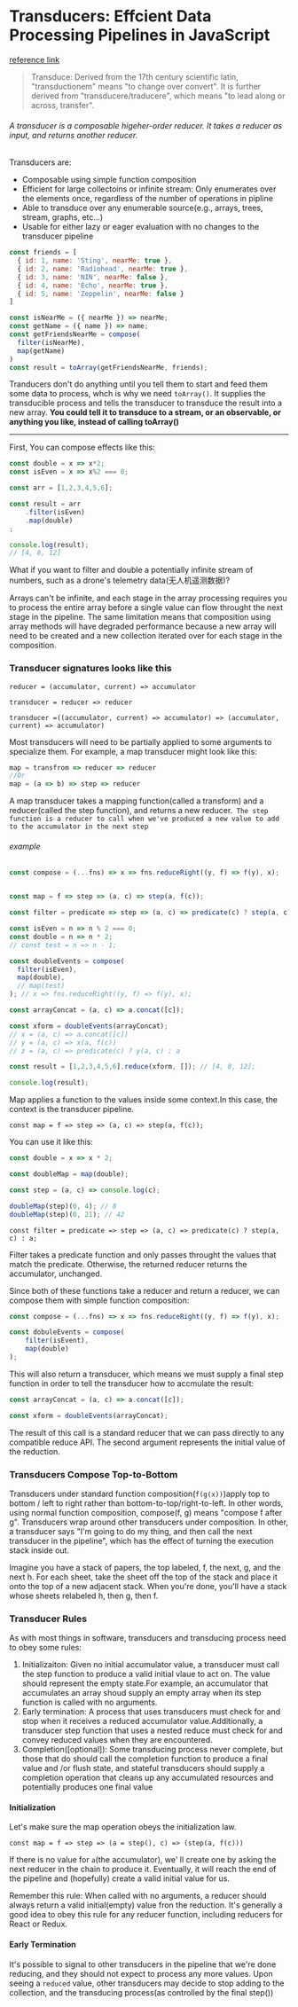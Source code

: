 # Transducers: Effcient Data Processing Pipelines in JavaScript

[reference link](https://medium.com/javascript-scene/transducers-efficient-data-processing-pipelines-in-javascript-7985330fe73d)

> Transduce: Derived from the 17th century scientific latin, "transductionem" means "to change over convert". It is further derived from "transducere/traducere", which means "to lead along or across, transfer".

###### A transducer is a composable higeher-order reducer. It takes a reducer as input, and returns another reducer.

Transducers are:

* Composable using simple function composition
* Efficient for large collectoins or infinite stream: Only enumerates over the elements once, regardless of the number of operations in pipline
* Able to transduce over any enumerable source(e.g., arrays, trees, stream, graphs, etc...)
* Usable for either lazy or eager evaluation with no changes to the transducer pipeline

```javascript
const friends = [
  { id: 1, name: 'Sting', nearMe: true },
  { id: 2, name: 'Radiohead', nearMe: true },
  { id: 3, name: 'NIN', nearMe: false },
  { id: 4, name: 'Echo', nearMe: true },
  { id: 5, name: 'Zeppelin', nearMe: false }
]

const isNearMe = ({ nearMe }) => nearMe;
const getName = ({ name }) => name;
const getFriendsNearMe = compose(
  filter(isNearMe),
  map(getName)
)
const result = toArray(getFriendsNearMe, friends);
```

Tranducers don't do anything until you tell them to start and feed them some data to process, whch is why we need `toArray()`. It supplies the transducible process and tells the transducer to transduce the result into a new array. **You could tell it to transduce to a stream, or an observable, or anything you like, instead of calling toArray()**

***



First, You can compose effects like this:

```javascript
const double = x => x*2;
const isEven = x => x%2 === 0;

const arr = [1,2,3,4,5,6];

const result = arr
	.filter(isEven)
	.map(double)
;

console.log(result);
// [4, 8, 12]
```

What if you want to filter and double a potentially infinite stream of numbers, such as a drone's telemetry data(无人机遥测数据)?

Arrays can't be infinite, and each stage in the array processing requires you to process the entire array before a single value can flow throught the next stage in the pipeline. The same limitation means that composition using array methods will have degraded performance because a new array will need to be created and a new collection iterated over for each stage in the composition.



### Transducer signatures looks like this

`reducer = (accumulator, current) => accumulator`

`transducer = reducer => reducer`

`transducer =((accumulator, current) => accumulator) => (accumulator, current) => accumulator)`

Most transducers will need to be partially applied to some arguments to specialize them. For example, a map transducer might look like this:

```javascript
map = transfrom => reducer => reducer
//Or
map = (a => b) => step => reducer
```

A map transducer takes a mapping function(called a transform) and a reducer(called the step function), and returns a new reducer.` The step function is a reducer to call when we've produced a new value to add to the accumulator in the next step`

###### example

```javascript
const compose = (...fns) => x => fns.reduceRight((y, f) => f(y), x);


const map = f => step => (a, c) => step(a, f(c));

const filter = predicate => step => (a, c) => predicate(c) ? step(a, c) : a;

const isEven = n => n % 2 === 0;
const double = n => n * 2;
// const test = n => n - 1;

const doubleEvents = compose(
  filter(isEven),
  map(double),
  // map(test)
); // x => fns.reduceRight((y, f) => f(y), x);

const arrayConcat = (a, c) => a.concat([c]);

const xform = doubleEvents(arrayConcat);
// x = (a, c) => a.concat([c])
// y = (a, c) => x(a, f(c))
// z = (a, c) => predicate(c) ? y(a, c) : a

const result = [1,2,3,4,5,6].reduce(xform, []); // [4, 8, 12];

console.log(result);
```

Map applies a function to the values inside some context.In this case, the context is the transducer pipeline. 

`const map = f => step => (a, c) => step(a, f(c));`

You can use it like this:

```javascript
const double = x => x * 2;

const doubleMap = map(double);

const step = (a, c) => console.log(c);

doubleMap(step)(0, 4); // 8
doubleMap(step)(0, 21); // 42
```

`const filter = predicate => step => (a, c) => predicate(c) ? step(a, c) : a;`

Filter takes a predicate function and only passes throught the values that match the predicate. Otherwise, the returned reducer returns the accumulator, unchanged.

Since both of these functions take a reducer and return a reducer, we can compose them with simple function composition:

```JavaScript
const compose = (...fns) => x => fns.reduceRight((y, f) => f(y), x);

const dobuleEvents = compose(
	filter(isEvent),
	map(double)
);
```

This will also return a transducer, which means we must supply a final step function in order to tell the transducer how to accmulate the result:

```javascript
const arrayConcat = (a, c) => a.concat([c]);

const xform = doubleEvents(arrayConcat);
```

The result of this call is a standard reducer that we can pass directly to any compatible reduce API. The second argument represents the initial value of the reduction.



### Transducers Compose Top-to-Bottom

Transducers under standard function composition(`f(g(x))`)apply top to bottom / left to right rather than bottom-to-top/right-to-left. In other words, using normal function composition, compose(f, g) means "compose f after g". Transducers wrap around other transducers under composition. In other, a transducer says "I'm going to do my thing, and then call the next transducer in the pipeline", which has the effect of turning the execution stack inside out.

Imagine you have a stack of papers, the top labeled, f, the next, g, and the next h. For each sheet, take the sheet off the top of the stack and place it onto the top of a new adjacent stack. When you're done, you'll have a stack whose sheets relabeled h, then g, then f.



### Transducer Rules

As with most things in software, transducers and transducing process need to obey some rules:

1. Initializaiton: Given no initial accumulator value, a transducer must call the step function to produce a valid initial vlaue to act on. The value should represent the empty state.For example, an accumulator that accumulates an array shoud supply an empty array when its step function is called with no arguments.
2. Early termination: A process that uses transducers must check for  and stop when it receives a reduced accumulator value.Additionally, a transducer step function that uses a nested reduce must check for and convey reduced values when they are encountered.
3.  Completion([optional]): Some transducing process never complete, but those that do should call the completion function to produce a final value and /or flush state, and stateful transducers should supply a completion operation that cleans up any accumulated resources and potentially produces one final value

#### Initialization

Let's make sure the map operation obeys the initialization law.

`const map = f => step => (a = step(), c) => (step(a, f(c)))`

If there is no value for `a`(the accumulator), we' ll create one by asking the next reducer in the chain to produce it. Eventually, it will reach the end of the pipeline and (hopefully) create a valid initial value for us.

Remember this rule: When called with no arguments, a reducer should always return a valid initial(empty) value fron the reduction. It's generally a good idea to obey this rule for any reducer function, including reducers for React or Redux.

#### Early Termination

It's possible to signal to other transducers in the pipeline that we're done reducing, and they should not expect to process any more values. Upon seeing a `reduced` value, other transducers may decide to stop adding to the collection, and the transducing process(as controlled by the final step())





​         

















